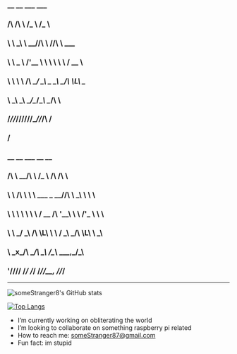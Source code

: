 
###  __  __          ___    ___                      
### /\ \/\ \        /\_ \  /\_ \                     
### \ \ \_\ \     __\//\ \ \//\ \     ___            
###  \ \  _  \  /'__ \\ \ \  \ \ \   / __ \          
###   \ \ \ \ \/\  __/ \_\ \_ \_\ \_/\ \L\ \__       
###    \ \_\ \_\ \____\/\____\/\____\ \____/\ \      
###     \/_/\/_/\/____/\/____/\/____/\/___/\ \/      
###                                         \/       
###                                                 
###  __      __                 ___       __  __     
### /\ \  __/\ \               /\_ \     /\ \/\ \    
### \ \ \/\ \ \ \    ___   _ __\//\ \    \_\ \ \ \   
###  \ \ \ \ \ \ \  / __ \/\ '__\\ \ \   /'_  \ \ \  
###   \ \ \_/ \_\ \/\ \L\ \ \ \/  \_\ \_/\ \L\ \ \_\ 
###    \  \___x___/\ \____/\ \_\  /\____\ \___,_\/\_\
###     '\/__//__/  \/___/  \/_/  \/____/\/__,_ /\/_/

---

![someStranger8's GitHub stats](https://github-readme-stats.vercel.app/api?username=someStranger8&show_icons=true&theme=tokyonight)

[![Top Langs](https://github-readme-stats.vercel.app/api/top-langs/?username=someStranger8&layout=compact&theme=tokyonight)](https://github.com/someStranger8/someStranger8)



- I’m currently working on obliterating the world
- I’m looking to collaborate on something raspberry pi related
- How to reach me: someStranger87@gmail.com
- Fun fact: im stupid
